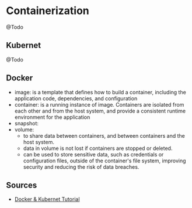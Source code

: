# Containerization

@Todo

## Kubernet

@Todo

## Docker

- image: is a template that defines how to build a container, including the application code, dependencies, and configuration
- container: is a running instance of image. Containers are isolated from each other and from the host system, and provide a consistent runtime environment for the application
- snapshot: 
- volume:
  - to share data between containers, and between containers and the host system.
  - data in volume is not lost if containers are stopped or deleted.
  - can be used to store sensitive data, such as credentials or configuration files, outside of the container's file system, improving security and reducing the risk of data breaches.

## Sources

- [Docker & Kubernet Tutorial](https://www.youtube.com/watch?v=bhBSlnQcq2k&ab_channel=Amigoscode)
